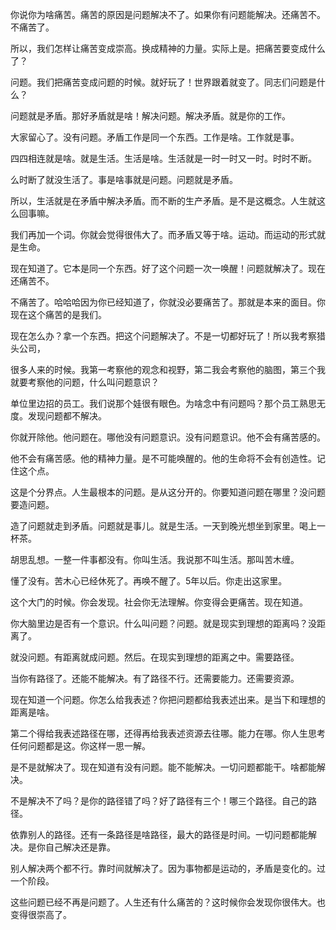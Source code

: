 你说你为啥痛苦。痛苦的原因是问题解决不了。如果你有问题能解决。还痛苦不。不痛苦了。

所以，我们怎样让痛苦变成崇高。换成精神的力量。实际上是。把痛苦要变成什么了？

问题。我们把痛苦变成问题的时候。就好玩了！世界跟着就变了。同志们问题是什么？

问题就是矛盾。那好矛盾就是啥！解决问题。解决矛盾。就是你的工作。

大家留心了。没有问题。矛盾工作是同一个东西。工作是啥。工作就是事。

四四相连就是啥。就是生活。生活是啥。生活就是一时一时又一时。时时不断。

么时断了就没生活了。事是啥事就是问题。问题就是矛盾。

所以，生活就是在矛盾中解决矛盾。而不断的生产矛盾。是不是这概念。人生就这么回事嘛。

我们再加一个词。你就会觉得很伟大了。而矛盾又等于啥。运动。而运动的形式就是生命。

现在知道了。它本是同一个东西。好了这个问题一次一唤醒！问题就解决了。现在还痛苦不。

不痛苦了。哈哈哈因为你已经知道了，你就没必要痛苦了。那就是本来的面目。你现在这个痛苦的是我们。

现在怎么办？拿一个东西。把这个问题解决了。不是一切都好玩了！所以我考察猎头公司，

很多人来的时候。我第一考察他的观念和视野，第二我会考察他的脑图，第三个我就要考察他的问题，什么叫问题意识？

单位里边招的员工。我们说那个娃很有眼色。为啥念中有问题吗？那个员工熟思无度。发现问题都不解决。

你就开除他。他问题在。哪他没有问题意识。没有问题意识。他不会有痛苦感的。

他不会有痛苦感。他的精神力量。是不可能唤醒的。他的生命将不会有创造性。记住这个点。

这是个分界点。人生最根本的问题。是从这分开的。你要知道问题在哪里？没问题要造问题。

造了问题就走到矛盾。问题就是事儿。就是生活。一天到晚光想坐到家里。喝上一杯茶。

胡思乱想。一整一件事都没有。你叫生活。我说那不叫生活。那叫苦木缠。

懂了没有。苦木心已经休死了。再唤不醒了。5年以后。你走出这家里。

这个大门的时候。你会发现。社会你无法理解。你变得会更痛苦。现在知道。

你大脑里边是否有一个意识。什么叫问题？问题。就是现实到理想的距离吗？没距离了。

就没问题。有距离就成问题。然后。在现实到理想的距离之中。需要路径。

当你有路径了。还能不能解决。有了路径不行。还需要能力。还需要资源。

现在知道一个问题。你怎么给我表述？你把问题都给我表述出来。是当下和理想的距离是啥。

第二个得给我表述路径在哪，还得再给我表述资源去往哪。能力在哪。你人生思考任何问题都是这。你这样一思一解。

是不是就解决了。现在知道有没有问题。能不能解决。一切问题都能干。啥都能解决。

不是解决不了吗？是你的路径错了吗？好了路径有三个！哪三个路径。自己的路径。

依靠别人的路径。还有一条路径是啥路径，最大的路径是时间。一切问题都能解决。是你自己解决还是靠。

别人解决两个都不行。靠时间就解决了。因为事物都是运动的，矛盾是变化的。过一个阶段。

这些问题已经不再是问题了。人生还有什么痛苦的？这时候你会发现你很伟大。也变得很崇高了。